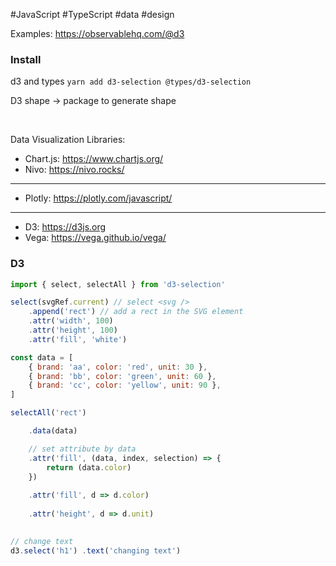 #JavaScript #TypeScript  #data #design 


Examples: https://observablehq.com/@d3

### Install

d3 and types
`yarn add d3-selection @types/d3-selection`

D3 shape → package to generate shape

<br>

Data Visualization Libraries:

-   Chart.js: https://www.chartjs.org/
-   Nivo: https://nivo.rocks/
---
-   Plotly: https://plotly.com/javascript/
---
-   D3: https://d3js.org
-   Vega: https://vega.github.io/vega/


### D3

```js
import { select, selectAll } from 'd3-selection'
```

```jsx
select(svgRef.current) // select <svg />
	.append('rect') // add a rect in the SVG element
	.attr('width', 100)
	.attr('height', 100)
	.attr('fill', 'white')
```

```js
const data = [
	{ brand: 'aa', color: 'red', unit: 30 },
	{ brand: 'bb', color: 'green', unit: 60 },
	{ brand: 'cc', color: 'yellow', unit: 90 },
]

selectAll('rect')

	.data(data)

	// set attribute by data
	.attr('fill', (data, index, selection) => {
		return (data.color)
	})
	
	.attr('fill', d => d.color)
	
	.attr('height', d => d.unit)
	
```

```js
// change text
d3.select('h1') .text('changing text')
```

